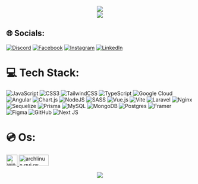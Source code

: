 

<!-- <h3 align="left">My stats:</h3> -->
<div align="center">

![](https://github-readme-stats.vercel.app/api?username=soerahmat69&theme=dark&hide_border=true&include_all_commits=true&count_private=false)<br/>
![](https://github-readme-streak-stats.herokuapp.com/?user=soerahmat69&theme=dark&hide_border=true)<br/>
<!-- ![](https://github-readme-stats.vercel.app/api/top-langs/?username=soerahmat69&theme=dark&hide_border=true&include_all_commits=true&count_private=false&layout=compact) -->
  </div>

## 🌐 Socials:
[![Discord](https://img.shields.io/badge/Discord-%237289DA.svg?logo=discord&logoColor=white)](https://discord.gg/vvazolsky) [![Facebook](https://img.shields.io/badge/Facebook-%231877F2.svg?logo=Facebook&logoColor=white)](https://facebook.com/soerahmat) [![Instagram](https://img.shields.io/badge/Instagram-%23E4405F.svg?logo=Instagram&logoColor=white)](https://instagram.com/soxo_soerahmat) [![LinkedIn](https://img.shields.io/badge/LinkedIn-%230077B5.svg?logo=linkedin&logoColor=white)](https://linkedin.com/in/surahmat) 

# 💻 Tech Stack:
![JavaScript](https://img.shields.io/badge/javascript-%23323330.svg?style=for-the-badge&logo=javascript&logoColor=%23F7DF1E) ![CSS3](https://img.shields.io/badge/css3-%231572B6.svg?style=for-the-badge&logo=css3&logoColor=white) ![TailwindCSS](https://img.shields.io/badge/tailwindcss-%2338B2AC.svg?style=for-the-badge&logo=tailwind-css&logoColor=white) ![TypeScript](https://img.shields.io/badge/typescript-%23007ACC.svg?style=for-the-badge&logo=typescript&logoColor=white) ![Google Cloud](https://img.shields.io/badge/GoogleCloud-%234285F4.svg?style=for-the-badge&logo=google-cloud&logoColor=white) ![Angular](https://img.shields.io/badge/angular-%23DD0031.svg?style=for-the-badge&logo=angular&logoColor=white) ![Chart.js](https://img.shields.io/badge/chart.js-F5788D.svg?style=for-the-badge&logo=chart.js&logoColor=white) ![NodeJS](https://img.shields.io/badge/node.js-6DA55F?style=for-the-badge&logo=node.js&logoColor=white) ![SASS](https://img.shields.io/badge/SASS-hotpink.svg?style=for-the-badge&logo=SASS&logoColor=white) ![Vue.js](https://img.shields.io/badge/vue.js-%2335495e.svg?style=for-the-badge&logo=vuedotjs&logoColor=%234FC08D) ![Vite](https://img.shields.io/badge/vite-%23646CFF.svg?style=for-the-badge&logo=vite&logoColor=white) ![Laravel](https://img.shields.io/badge/laravel-%23FF2D20.svg?style=for-the-badge&logo=laravel&logoColor=white) ![Nginx](https://img.shields.io/badge/nginx-%23009639.svg?style=for-the-badge&logo=nginx&logoColor=white) ![Sequelize](https://img.shields.io/badge/Sequelize-52B0E7?style=for-the-badge&logo=Sequelize&logoColor=white) ![Prisma](https://img.shields.io/badge/Prisma-3982CE?style=for-the-badge&logo=Prisma&logoColor=white) ![MySQL](https://img.shields.io/badge/mysql-4479A1.svg?style=for-the-badge&logo=mysql&logoColor=white) ![MongoDB](https://img.shields.io/badge/MongoDB-%234ea94b.svg?style=for-the-badge&logo=mongodb&logoColor=white) ![Postgres](https://img.shields.io/badge/postgres-%23316192.svg?style=for-the-badge&logo=postgresql&logoColor=white) ![Framer](https://img.shields.io/badge/Framer-black?style=for-the-badge&logo=framer&logoColor=blue) ![Figma](https://img.shields.io/badge/figma-%23F24E1E.svg?style=for-the-badge&logo=figma&logoColor=white) ![GitHub](https://img.shields.io/badge/github-%23121011.svg?style=for-the-badge&logo=github&logoColor=white) ![Next JS](https://img.shields.io/badge/Next-black?style=for-the-badge&logo=next.js&logoColor=white)

<!-- Proudly created with GPRM ( https://gprm.itsvg.in ) -->
  
# 💿 Os: 

<p align="left">
   <a   href="https://www.microsoft.com/en-us/windows?r=1" target="_blank" rel="noreferrer">
    <img
      src="https://img.icons8.com/nolan/64/windows-10.png"
      alt="windows os"
      width="30"
      height="30"
    />
  </a>
  <a href="https://archlinuxgui.in/" target="_blank" rel="noreferrer">
    <img
      src="https://www.vectorlogo.zone/logos/archlinux/archlinux-ar21.svg"
      alt="archlinux gui os"
      width="80"
      height="30"
    />
  </a>
</p>
<div align="center" >
  
  [![](https://visitcount.itsvg.in/api?id=soerahmat69&icon=0&color=0)](https://visitcount.itsvg.in)
  
</div>
<!-- <p align="left">
<h3 align="left">Connect with me:</h3>
  <a href="https://twitter.com/soerahmatx69" target="blank"
    ><img
      align="center"
      src="https://raw.githubusercontent.com/rahuldkjain/github-profile-readme-generator/master/src/images/icons/Social/twitter.svg"
      alt=""
      height="30"
      width="40"
  /></a>
  <a href="https://www.linkedin.com/in/surahmat-surahmat-473286274" target="blank"
    ><img
      align="center"
      src="https://raw.githubusercontent.com/rahuldkjain/github-profile-readme-generator/master/src/images/icons/Social/linked-in-alt.svg"
      alt=""
      height="30"
      width="40"
  /></a> -->
<!--   <a href="https://fb.com/soerahmat" target="blank"
    ><img
      align="center"
      src="https://raw.githubusercontent.com/rahuldkjain/github-profile-readme-generator/master/src/images/icons/Social/facebook.svg"
      alt="surahmat"
      height="30"
      width="40"
  /></a>
  <a href="https://instagram.com/soxo_soerahmat" target="blank"
    ><img
      align="center"
      src="https://raw.githubusercontent.com/rahuldkjain/github-profile-readme-generator/master/src/images/icons/Social/instagram.svg"
      alt="surahmat surahmat"
      height="30"
      width="40"
  /></a>
</p>
 -->

